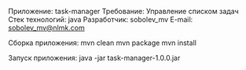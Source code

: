 Приложение: task-manager
Требование: Управление списком задач
Стек технологий: java
Разработчик: sobolev_mv
E-mail: sobolev_mv@nlmk.com

Сборка приложения: 
mvn clean
mvn package
mvn install

Запуск приложения:
java -jar task-manager-1.0.0.jar
